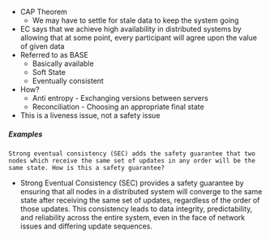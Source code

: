 - CAP Theorem
	- We may have to settle for stale data to keep the system going
- EC says that we achieve high availability in distributed systems by allowing that at some point, every participant will agree upon the value of given data
- Referred to as BASE
	- Basically available
	- Soft State
	- Eventually consistent
- How?
	- Anti entropy - Exchanging versions between servers
	- Reconciliation - Choosing an appropriate final state
- This is a liveness issue, not a safety issue

##### Examples

```
Strong eventual consistency (SEC) adds the safety guarantee that two nodes which receive the same set of updates in any order will be the same state. How is this a safety guarantee?
```

- Strong Eventual Consistency (SEC) provides a safety guarantee by ensuring that all nodes in a distributed system will converge to the same state after receiving the same set of updates, regardless of the order of those updates. This consistency leads to data integrity, predictability, and reliability across the entire system, even in the face of network issues and differing update sequences.

```

```